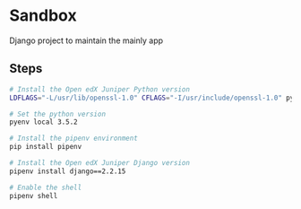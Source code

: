 # Sandbox

Django project to maintain the mainly app

## Steps

```bash
# Install the Open edX Juniper Python version
LDFLAGS="-L/usr/lib/openssl-1.0" CFLAGS="-I/usr/include/openssl-1.0" pyenv install -v 3.5.2

# Set the python version
pyenv local 3.5.2

# Install the pipenv environment
pip install pipenv

# Install the Open edX Juniper Django version
pipenv install django==2.2.15

# Enable the shell
pipenv shell


```